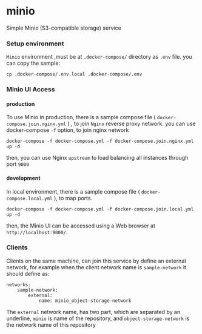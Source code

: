 # minio
Simple Minio (S3-compatible storage) service


### Setup environment

`Minio` environment ,must be at `.docker-compose/` directory as `.env` file. you can copy the sample:
```
cp .docker-compose/.env.local .docker-compose/.env
```

### Minio UI Access

#### production
To use Minio in production, there is a sample compose file ( `docker-compose.join.nginx.yml` ) , to join `Nginx` reverse proxy network.
you can use docker-compose `-f` option, to join nginx network

```
docker-compose -f docker-compose.yml -f docker-compose.join.nginx.yml up -d
```
then, you can use Nginx `upstream` to load balancing all instances through port `9000`
#### development
In local environment, there is a sample compose file ( `docker-compose.local.yml` ), to map ports.

```
docker-compose -f docker-compose.yml -f docker-compose.join.local.yml up -d
```

then, the Minio UI can be accessed using a Web browser at `http://localhost:9000/`.

### Clients

Clients on the same machine, can join this service by define an external network,
for example when the client network name is `sample-network` it should define as:

```
networks:
    sample-network:
        external:
            name: minio_object-storage-network
```

The `external` network name, has two part, which are separated by an underline, `minio` is name of the repository, and `object-storage-network` is the network name of this repository
